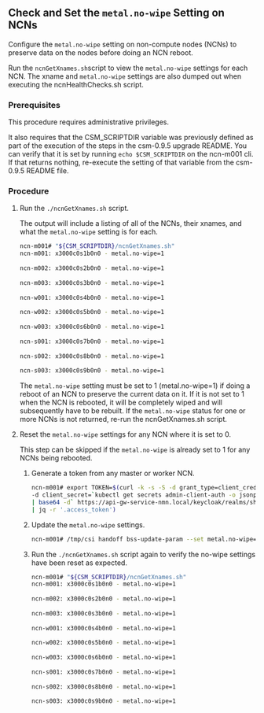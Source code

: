## Check and Set the `metal.no-wipe` Setting on NCNs

Configure the `metal.no-wipe` setting on non-compute nodes \(NCNs\) to preserve data on the nodes before doing an NCN reboot.

Run the `ncnGetXnames.sh`script to view the `metal.no-wipe` settings for each NCN. The xname and `metal.no-wipe` settings are also dumped out when executing the ncnHealthChecks.sh script.

### Prerequisites

This procedure requires administrative privileges.

It also requires that the CSM_SCRIPTDIR variable was previously defined as part of the execution of the steps in the csm-0.9.5 upgrade README.  You can verify that it is set by running `echo $CSM_SCRIPTDIR` on the ncn-m001 cli.  If that returns nothing, re-execute the setting of that variable from the csm-0.9.5 README file.

### Procedure

1.  Run the `./ncnGetXnames.sh` script.

    The output will include a listing of all of the NCNs, their xnames, and what the `metal.no-wipe` setting is for each.

    ```bash
    ncn-m001# "${CSM_SCRIPTDIR}/ncnGetXnames.sh"
    ncn-m001: x3000c0s1b0n0 - metal.no-wipe=1
     
    ncn-m002: x3000c0s2b0n0 - metal.no-wipe=1
     
    ncn-m003: x3000c0s3b0n0 - metal.no-wipe=1
     
    ncn-w001: x3000c0s4b0n0 - metal.no-wipe=1
     
    ncn-w002: x3000c0s5b0n0 - metal.no-wipe=1
     
    ncn-w003: x3000c0s6b0n0 - metal.no-wipe=1
     
    ncn-s001: x3000c0s7b0n0 - metal.no-wipe=1
     
    ncn-s002: x3000c0s8b0n0 - metal.no-wipe=1
     
    ncn-s003: x3000c0s9b0n0 - metal.no-wipe=1
    ```

    The `metal.no-wipe` setting must be set to 1 \(metal.no-wipe=1\) if doing a reboot of an NCN to preserve the current data on it. If it is not set to 1 when the NCN is rebooted, it will be completely wiped and will subsequently have to be rebuilt. If the `metal.no-wipe` status for one or more NCNs is not returned, re-run the ncnGetXnames.sh script.

2.  Reset the `metal.no-wipe` settings for any NCN where it is set to 0.

    This step can be skipped if the `metal.no-wipe` is already set to 1 for any NCNs being rebooted.

    1.  Generate a token from any master or worker NCN.

        ```bash
        ncn-m001# export TOKEN=$(curl -k -s -S -d grant_type=client_credentials -d client_id=admin-client \
        -d client_secret=`kubectl get secrets admin-client-auth -o jsonpath='{.data.client-secret}' \
        | base64 -d` https://api-gw-service-nmn.local/keycloak/realms/shasta/protocol/openid-connect/token \
        | jq -r '.access_token')
        ```

    2.  Update the `metal.no-wipe` settings.

        ```bash
        ncn-m001# /tmp/csi handoff bss-update-param --set metal.no-wipe=1
        ```

    3.  Run the `./ncnGetXnames.sh` script again to verify the no-wipe settings have been reset as expected.

        ```bash
        ncn-m001# "${CSM_SCRIPTDIR}/ncnGetXnames.sh"
        ncn-m001: x3000c0s1b0n0 - metal.no-wipe=1
         
        ncn-m002: x3000c0s2b0n0 - metal.no-wipe=1
         
        ncn-m003: x3000c0s3b0n0 - metal.no-wipe=1
         
        ncn-w001: x3000c0s4b0n0 - metal.no-wipe=1
         
        ncn-w002: x3000c0s5b0n0 - metal.no-wipe=1
         
        ncn-w003: x3000c0s6b0n0 - metal.no-wipe=1
         
        ncn-s001: x3000c0s7b0n0 - metal.no-wipe=1
         
        ncn-s002: x3000c0s8b0n0 - metal.no-wipe=1
         
        ncn-s003: x3000c0s9b0n0 - metal.no-wipe=1
        ```



